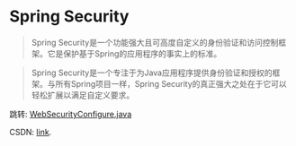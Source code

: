 # Spring Security

> 	Spring Security是一个功能强大且可高度自定义的身份验证和访问控制框架。它是保护基于Spring的应用程序的事实上的标准。

> 	Spring Security是一个专注于为Java应用程序提供身份验证和授权的框架。与所有Spring项目一样，Spring Security的真正强大之处在于它可以轻松扩展以满足自定义要求。






跳转: [WebSecurityConfigure.java](https://github.com/TianShengBingFeiNiuRen/SpringBoot_SpringSecurity/blob/master/src/main/java/com/andon/securitydemo/config/WebSecurityConfigure.java)

CSDN: [link](https://blog.csdn.net/weixin_39792935/article/details/84541194).
